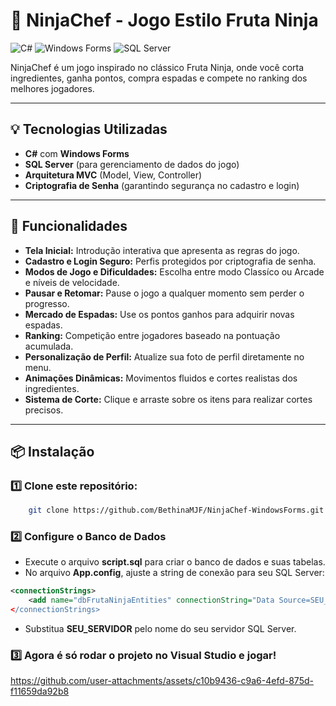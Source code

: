 # 🍉 NinjaChef - Jogo Estilo Fruta Ninja
![C#](https://img.shields.io/badge/C%23-239120?style=for-the-badge&logo=c-sharp&logoColor=white)
![Windows Forms](https://img.shields.io/badge/Windows_Forms-0078D4?style=for-the-badge&logo=windows&logoColor=white)
![SQL Server](https://img.shields.io/badge/SQL_Server-CC2927?style=for-the-badge&logo=microsoft-sql-server&logoColor=white)

NinjaChef é um jogo inspirado no clássico Fruta Ninja, onde você corta ingredientes, ganha pontos, compra espadas e compete no ranking dos melhores jogadores.

---
## 💡 Tecnologias Utilizadas

- **C#** com **Windows Forms**
- **SQL Server** (para gerenciamento de dados do jogo)
- **Arquitetura MVC** (Model, View, Controller)
- **Criptografia de Senha** (garantindo segurança no cadastro e login)

---

## 📌 Funcionalidades

- **Tela Inicial:** Introdução interativa que apresenta as regras do jogo.
- **Cadastro e Login Seguro:** Perfis protegidos por criptografia de senha.
- **Modos de Jogo e Dificuldades:** Escolha entre modo Classíco ou Arcade e níveis de velocidade.
- **Pausar e Retomar:** Pause o jogo a qualquer momento sem perder o progresso.
- **Mercado de Espadas:** Use os pontos ganhos para adquirir novas espadas.
- **Ranking:** Competição entre jogadores baseado na pontuação acumulada.
- **Personalização de Perfil:** Atualize sua foto de perfil diretamente no menu.
- **Animações Dinâmicas:** Movimentos fluidos e cortes realistas dos ingredientes.
- **Sistema de Corte:** Clique e arraste sobre os itens para realizar cortes precisos.

---

## 📦 Instalação

### 1️⃣ **Clone este repositório**:

```sh
    git clone https://github.com/BethinaMJF/NinjaChef-WindowsForms.git
```

### 2️⃣ **Configure o Banco de Dados**

- Execute o arquivo **script.sql** para criar o banco de dados e suas tabelas.
- No arquivo **App.config**, ajuste a string de conexão para seu SQL Server:

```xml
<connectionStrings>
    <add name="dbFrutaNinjaEntities" connectionString="Data Source=SEU_SERVIDOR;/>
</connectionStrings>
```

- Substitua **SEU_SERVIDOR** pelo nome do seu servidor SQL Server.

### 3️⃣ **Agora é só rodar o projeto no Visual Studio e jogar!**

https://github.com/user-attachments/assets/c10b9436-c9a6-4efd-875d-f11659da92b8

